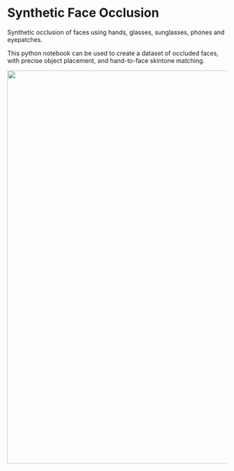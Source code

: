 # Synthetic Face Occlusion
Synthetic occlusion of faces using hands, glasses, sunglasses, phones and eyepatches.

This python notebook can be used to create a dataset of occluded faces, with precise object placement, and hand-to-face skintone matching.

<p align="center">
  <img src="https://user-images.githubusercontent.com/47857277/134488450-02df07d6-f5bb-4637-aace-d384f0738126.png" width="900">
</p>

